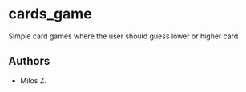 # cards_game
Simple card games where the user should guess lower or higher card

## Authors
- Milos Z.
